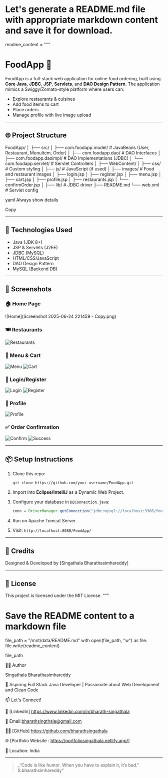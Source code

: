 # Let's generate a README.md file with appropriate markdown content and save it for download.

readme_content = """
# FoodApp 🍔

FoodApp is a full-stack web application for online food ordering, built using **Core Java**, **JDBC**, **JSP**, **Servlets**, and **DAO Design Pattern**. The application mimics a Swiggy/Zomato-style platform where users can:

- Explore restaurants & cuisines
- Add food items to cart
- Place orders
- Manage profile with live image upload

---

## 🌐 Project Structure

FoodApp/
│
├── src/
│ ├── com.foodapp.model/ # JavaBeans (User, Restaurant, MenuItem, Order)
│ ├── com.foodapp.dao/ # DAO Interfaces
│ ├── com.foodapp.daoimpl/ # DAO Implementations (JDBC)
│ └── com.foodapp.servlet/ # Servlet Controllers
│
├── WebContent/
│ ├── css/ # Custom styling
│ ├── js/ # JavaScript (if used)
│ ├── images/ # Food and restaurant images
│ ├── login.jsp
│ ├── register.jsp
│ ├── menu.jsp
│ ├── cart.jsp
│ ├── profile.jsp
│ ├── restaurants.jsp
│ └── confirmOrder.jsp
│
├── lib/ # JDBC driver
├── README.md
└── web.xml # Servlet config

yaml
Always show details

Copy

---

## 🧩 Technologies Used

- Java (JDK 8+)
- JSP & Servlets (J2EE)
- JDBC (MySQL)
- HTML/CSS/JavaScript
- DAO Design Pattern
- MySQL (Backend DB)

---

## 📸 Screenshots

### 🏠 Home Page
![Home](Screenshot 2025-06-24 221459 - Copy.png)

### 🍽️ Restaurants
![Restaurants](images/restaurants.png)

### 🛒 Menu & Cart
![Menu](images/menu.png)
![Cart](images/cart.png)

### 🔐 Login/Register
![Login](images/login.png)
![Register](images/register.png)

### 👤 Profile
![Profile](images/profile.png)

### ✅ Order Confirmation
![Confirm](images/confirm.png)
![Success](images/success.png)

---

## 📦 Setup Instructions

1. Clone this repo:
    ```
    git clone https://github.com/your-username/FoodApp.git
    ```

2. Import into **Eclipse/IntelliJ** as a Dynamic Web Project.

3. Configure your database in `DBConnection.java`:
    ```java
    conn = DriverManager.getConnection("jdbc:mysql://localhost:3306/foodapp", "root", "password");
    ```

4. Run on Apache Tomcat Server.

5. Visit: `http://localhost:8080/FoodApp/`

---

## 🙌 Credits

Designed & Developed by [Singathala Bharathasimhareddy]

---

## 📄 License

This project is licensed under the MIT License.
"""

# Save the README content to a markdown file
file_path = "/mnt/data/README.md"
with open(file_path, "w") as file:
    file.write(readme_content)

file_path

👨‍💻 Author

Singathala Bharathasimhareddy

💼 Aspiring Full Stack Java Developer | Passionate about Web Development and Clean Code

📫 Let's Connect!

💼 [LinkedIn] https://www.linkedin.com/in/bharath-singathala

📧 Email:bharathsingthala@gmail.com

🧑‍💻 [GitHub] https://github.com/bharathsingathala

🌐 [Portfolio Website : https://portfoliosingathala.netlify.app/]

📍 Location: India

---
> _“Code is like humor. When you have to explain it, it’s bad.” S.bharathsimhareddy"
